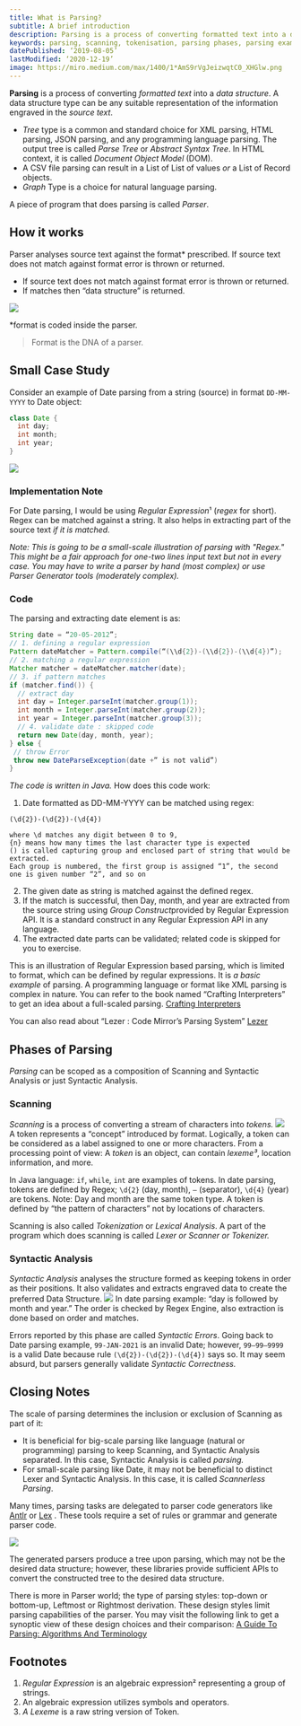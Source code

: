 ```yaml
---
title: What is Parsing?
subtitle: A brief introduction
description: Parsing is a process of converting formatted text into a data structure.
keywords: parsing, scanning, tokenisation, parsing phases, parsing example
datePublished: ‘2019-08-05’
lastModified: ‘2020-12-19’
image: https://miro.medium.com/max/1400/1*AmS9rVgJeizwqtC0_XHGlw.png
---
```


**Parsing** is a process of converting _formatted text_ into a _data structure_. A data structure type can be any suitable representation of the information engraved in the _source text_.

- _Tree_ type is a common and standard choice for XML parsing, HTML parsing, JSON parsing, and any programming language parsing. The output tree is called _Parse Tree_ or _Abstract_ _Syntax Tree_. In HTML context, it is called _Document Object Model_ (DOM).
- A CSV file parsing can result in a List of List of values _or_ a List of Record objects.
- _Graph_ Type is a choice for natural language parsing.

A piece of program that does parsing is called _Parser_.

## How it works
Parser analyses source text against the format* prescribed. If source text does not match against format error is thrown or returned.
* If source text does not match against format error is thrown or returned.
* If matches then “data structure” is returned.

![](https://cdn-images-1.medium.com/max/1600/1*Tj1H3orLHUpQlbBR45iNNA.png)

*format is coded inside the parser.
> Format is the DNA of a parser.

## Small Case Study

Consider an example of Date parsing from a string (source) in format `DD-MM-YYYY` to Date object:

```java
class Date {
  int day;
  int month;
  int year;
}
```

![](https://miro.medium.com/max/1400/1*AmS9rVgJeizwqtC0_XHGlw.png)

### Implementation Note

For Date parsing, I would be using *Regular Expression*¹ (_regex_ for short). Regex can be matched against a string. It also helps in extracting part of the source text _if it is matched._


_Note: This is going to be a small-scale illustration of parsing with "Regex." This might be a fair approach for one-two lines input text but not in every case. You may have to write a parser by hand (most complex) or use Parser Generator tools (moderately complex)._

### Code

The parsing and extracting date element is as:

```java
String date = “20-05-2012”;
// 1. defining a regular expression
Pattern dateMatcher = Pattern.compile(“(\\d{2})-(\\d{2})-(\\d{4})”);
// 2. matching a regular expression
Matcher matcher = dateMatcher.matcher(date);
// 3. if pattern matches
if (matcher.find()) {
  // extract day
  int day = Integer.parseInt(matcher.group(1));
  int month = Integer.parseInt(matcher.group(2));
  int year = Integer.parseInt(matcher.group(3));
  // 4. validate date : skipped code
  return new Date(day, month, year);
} else {
 // throw Error
 throw new DateParseException(date +” is not valid”)
}
```

_The code is written in Java._
How does this code work:

1. Date formatted as DD-MM-YYYY can be matched using regex:

```
(\d{2})-(\d{2})-(\d{4})

where \d matches any digit between 0 to 9,
{n} means how many times the last character type is expected
() is called capturing group and enclosed part of string that would be extracted.
Each group is numbered, the first group is assigned “1”, the second one is given number “2”, and so on
```

2. The given date as string is matched against the defined regex.
3. If the match is successful, then Day, month, and year are extracted from the source string using *Group Construct*provided by Regular Expression API. It is a standard construct in any Regular Expression API in any language.
4. The extracted date parts can be validated; related code is skipped for you to exercise.

This is an illustration of Regular Expression based parsing, which is limited to format, which can be defined by regular expressions. It is _a basic example_ of parsing. A programming language or format like XML parsing is complex in nature. You can refer to the book named “Crafting Interpreters” to get an idea about a full-scaled parsing.
[Crafting Interpreters](https://craftinginterpreters.com/)

You can also read about “Lezer : Code Mirror’s Parsing System”
[Lezer](https://marijnhaverbeke.nl/blog/lezer.html)

## Phases of Parsing

_Parsing_ can be scoped as a composition of Scanning and Syntactic Analysis or just Syntactic Analysis.

### Scanning

_Scanning_ is a process of converting a stream of characters into _tokens._
![](https://miro.medium.com/max/1400/1*NMqJryiyOtf3s757A3xEgQ.png)
A token represents a “concept” introduced by format. Logically, a token can be considered as a label assigned to one or more characters. From a processing point of view: A _token_ is an object, can contain _lexeme³_, location information, and more.

In Java language: `if`, `while`, `int` are examples of tokens. In date parsing, tokens are defined by Regex; `\d{2}` (day, month), `—` (separator), `\d{4}` (year) are tokens. Note: Day and month are the same token type. A token is defined by “the pattern of characters” not by locations of characters.

Scanning is also called _Tokenization_ or _Lexical Analysis_. A part of the program which does scanning is called _Lexer or Scanner or Tokenizer._

### Syntactic Analysis

_Syntactic Analysis_ analyses the structure formed as keeping tokens in order as their positions. It also validates and extracts engraved data to create the preferred Data Structure.
![](https://miro.medium.com/max/1400/1*BbkHRIrzKed91Y3VILCEMQ.png)
In date parsing example: “day is followed by month and year.” The order is checked by Regex Engine, also extraction is done based on order and matches.

Errors reported by this phase are called _Syntactic Errors_. Going back to Date parsing example, `99-JAN-2021` is an invalid Date; however, `99–99–9999` is a valid Date because rule `(\d{2})-(\d{2})-(\d{4})` says so. It may seem absurd, but parsers generally validate _Syntactic Correctness._

## Closing Notes

The scale of parsing determines the inclusion or exclusion of Scanning as part of it:

- It is beneficial for big-scale parsing like language (natural or programming) parsing to keep Scanning, and Syntactic Analysis separated. In this case, Syntactic Analysis is called _parsing._
- For small-scale parsing like Date, it may not be beneficial to distinct Lexer and Syntactic Analysis. In this case, it is called _Scannerless Parsing_.
  
Many times, parsing tasks are delegated to parser code generators like [Antlr](https://www.antlr.org/) or [Lex](http://dinosaur.compilertools.net/) . These tools require a set of rules or grammar and generate parser code. 

![](https://miro.medium.com/max/1400/1*xKb5f_JFv8Detbicdy4ggQ.png)

The generated parsers produce a tree upon parsing, which may not be the desired data structure; however, these libraries provide sufficient APIs to convert the constructed tree to the desired data structure.

There is more in Parser world; the type of parsing styles: top-down or bottom-up, Leftmost or Rightmost derivation. These design styles limit parsing capabilities of the parser. You may visit the following link to get a synoptic view of these design choices and their comparison:
[A Guide To Parsing: Algorithms And Terminology](https://tomassetti.me/guide-parsing-algorithms-terminology/#tablesParsingAlgorithms)

## Footnotes

1. _Regular Expression_ is an algebraic expression² representing a group of strings.
2. An algebraic expression utilizes symbols and operators.
3. _A Lexeme_ is a raw string version of Token.
